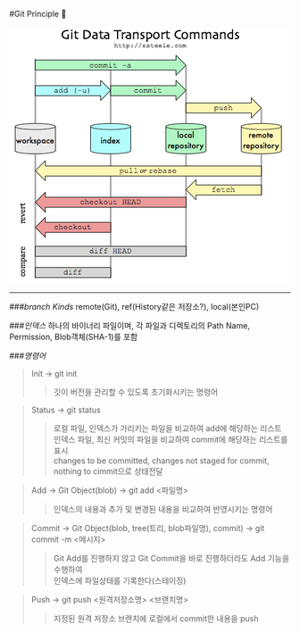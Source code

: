 #Git Principle 👀

![](img/gitDataTransportCommands.png) 

 ---

###*branch Kinds*
remote(Git), ref(History같은 저장소?), local(본인PC)

###*인덱스*
하나의 바이너리 파일이며, 각 파일과 디렉토리의 Path Name, Permission, Blob객체(SHA-1)를 포함

###*명령어*
> Init -> git init
>   >깃이 버전을 관리할 수 있도록 초기화시키는 명령어

> Status -> git status
>   >로컬 파일, 인덱스가 가리키는 파일을 비교하여 add에 해당하는 리스트  
인덱스 파일, 최신 커밋의 파일을 비교하여 commit에 해당하는 리스트를 표시  
changes to be committed, changes not staged for commit, nothing to cimmit으로 상태전달

> Add -> Git Object(blob) -> git add <파일명>
>   >인덱스의 내용과 추가 및 변경된 내용을 비교하여 반영시키는 명령어

> Commit -> Git Object(blob, tree(트리, blob파일명), commit)  -> git commit -m <메시지>
>   >Git Add를 진행하지 않고 Git Commit을 바로 진행하더라도 Add 기능을 수행하여  
인덱스에 파일상태를 기록한다(스테이징)

> Push -> git push <원격저장소명> <브랜치명>
>   >지정된 원격 저장소 브랜치에 로컬에서 commit한 내용을 push

